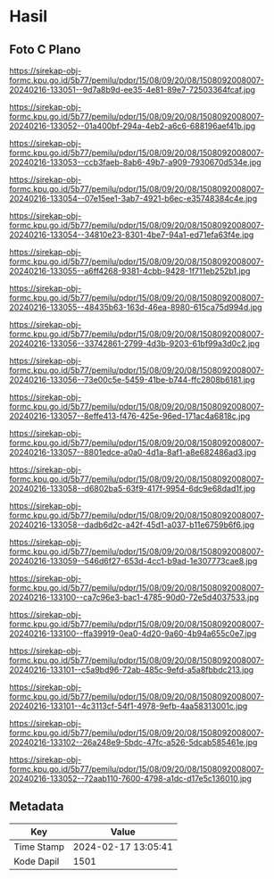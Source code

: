# Hasil

## Foto C Plano

https://sirekap-obj-formc.kpu.go.id/5b77/pemilu/pdpr/15/08/09/20/08/1508092008007-20240216-133051--9d7a8b9d-ee35-4e81-89e7-72503364fcaf.jpg

https://sirekap-obj-formc.kpu.go.id/5b77/pemilu/pdpr/15/08/09/20/08/1508092008007-20240216-133052--01a400bf-294a-4eb2-a6c6-688196aef41b.jpg

https://sirekap-obj-formc.kpu.go.id/5b77/pemilu/pdpr/15/08/09/20/08/1508092008007-20240216-133053--ccb3faeb-8ab6-49b7-a909-7930670d534e.jpg

https://sirekap-obj-formc.kpu.go.id/5b77/pemilu/pdpr/15/08/09/20/08/1508092008007-20240216-133054--07e15ee1-3ab7-4921-b6ec-e35748384c4e.jpg

https://sirekap-obj-formc.kpu.go.id/5b77/pemilu/pdpr/15/08/09/20/08/1508092008007-20240216-133054--34810e23-8301-4be7-94a1-ed71efa63f4e.jpg

https://sirekap-obj-formc.kpu.go.id/5b77/pemilu/pdpr/15/08/09/20/08/1508092008007-20240216-133055--a6ff4268-9381-4cbb-9428-1f711eb252b1.jpg

https://sirekap-obj-formc.kpu.go.id/5b77/pemilu/pdpr/15/08/09/20/08/1508092008007-20240216-133055--48435b63-163d-46ea-8980-615ca75d994d.jpg

https://sirekap-obj-formc.kpu.go.id/5b77/pemilu/pdpr/15/08/09/20/08/1508092008007-20240216-133056--33742861-2799-4d3b-9203-61bf99a3d0c2.jpg

https://sirekap-obj-formc.kpu.go.id/5b77/pemilu/pdpr/15/08/09/20/08/1508092008007-20240216-133056--73e00c5e-5459-41be-b744-ffc2808b6181.jpg

https://sirekap-obj-formc.kpu.go.id/5b77/pemilu/pdpr/15/08/09/20/08/1508092008007-20240216-133057--8effe413-f476-425e-96ed-171ac4a6818c.jpg

https://sirekap-obj-formc.kpu.go.id/5b77/pemilu/pdpr/15/08/09/20/08/1508092008007-20240216-133057--8801edce-a0a0-4d1a-8af1-a8e682486ad3.jpg

https://sirekap-obj-formc.kpu.go.id/5b77/pemilu/pdpr/15/08/09/20/08/1508092008007-20240216-133058--d6802ba5-63f9-417f-9954-6dc9e68dad1f.jpg

https://sirekap-obj-formc.kpu.go.id/5b77/pemilu/pdpr/15/08/09/20/08/1508092008007-20240216-133058--dadb6d2c-a42f-45d1-a037-b11e6759b6f6.jpg

https://sirekap-obj-formc.kpu.go.id/5b77/pemilu/pdpr/15/08/09/20/08/1508092008007-20240216-133059--546d6f27-653d-4cc1-b9ad-1e307773cae8.jpg

https://sirekap-obj-formc.kpu.go.id/5b77/pemilu/pdpr/15/08/09/20/08/1508092008007-20240216-133100--ca7c96e3-bac1-4785-90d0-72e5d4037533.jpg

https://sirekap-obj-formc.kpu.go.id/5b77/pemilu/pdpr/15/08/09/20/08/1508092008007-20240216-133100--ffa39919-0ea0-4d20-9a60-4b94a655c0e7.jpg

https://sirekap-obj-formc.kpu.go.id/5b77/pemilu/pdpr/15/08/09/20/08/1508092008007-20240216-133101--c5a9bd96-72ab-485c-9efd-a5a8fbbdc213.jpg

https://sirekap-obj-formc.kpu.go.id/5b77/pemilu/pdpr/15/08/09/20/08/1508092008007-20240216-133101--4c3113cf-54f1-4978-9efb-4aa58313001c.jpg

https://sirekap-obj-formc.kpu.go.id/5b77/pemilu/pdpr/15/08/09/20/08/1508092008007-20240216-133102--26a248e9-5bdc-47fc-a526-5dcab585461e.jpg

https://sirekap-obj-formc.kpu.go.id/5b77/pemilu/pdpr/15/08/09/20/08/1508092008007-20240216-133052--72aab110-7600-4798-a1dc-d17e5c136010.jpg


## Metadata

| Key        | Value               |
| ---------- | ------------------- |
| Time Stamp | 2024-02-17 13:05:41 |
| Kode Dapil | 1501                |



